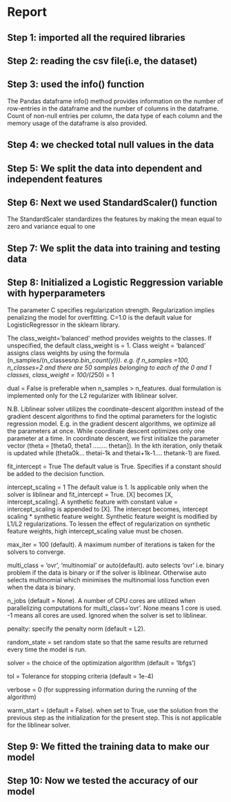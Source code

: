 # Report
## Step 1: imported all the required libraries
## Step 2: reading the csv file(i.e, the dataset)
## Step 3: used the info() function 
The Pandas dataframe info() method provides information on the number of row-entries in the dataframe and the number of columns in the dataframe. Count of non-null entries per column, the data type of each column and the memory usage of the dataframe is also provided.
## Step 4: we checked total null values in the data
## Step 5: We split the data into dependent and independent features
## Step 6: Next we used StandardScaler() function 
The StandardScaler standardizes the features by making the mean equal to zero and variance equal to one
## Step 7: We split the data into training and testing data
## Step 8: Initialized a Logistic Reggression variable with hyperparameters

The parameter C specifies regularization strength. Regularization implies penalizing the model for overfitting. C=1.0 is the default value for LogisticRegressor in the sklearn library.

The class_weight=’balanced’ method provides weights to the classes. If unspecified, the default class_weight is = 1. Class weight = ‘balanced’ assigns class weights by using the formula (n_samples/(n_classes*np.bin_count(y))). e.g. if n_samples =100, n_classes=2 and there are 50 samples belonging to each of the 0 and 1 classes, class_weight = 100/(2*50) = 1

dual = False is preferable when n_samples > n_features. dual formulation is implemented only for the L2 regularizer with liblinear solver.

N.B. Liblinear solver utilizes the coordinate-descent algorithm instead of the gradient descent algorithms to find the optimal parameters for the logistic regression model. E.g. in the gradient descent algorithms, we optimize all the parameters at once. While coordinate descent optimizes only one parameter at a time. In coordinate descent, we first initialize the parameter vector (theta = [theta0, theta1 …….. thetan]). In the kth iteration, only thetaik is updated while (theta0k… thetai-1k and thetai+1k-1…. thetank-1) are fixed.

fit_intercept = True The default value is True. Specifies if a constant should be added to the decision function.

intercept_scaling = 1 The default value is 1. Is applicable only when the solver is liblinear and fit_intercept = True. [X] becomes [X, intercept_scaling]. A synthetic feature with constant value = intercept_scaling is appended to [X]. The intercept becomes, intercept scaling * synthetic feature weight. Synthetic feature weight is modified by L1/L2 regularizations. To lessen the effect of regularization on synthetic feature weights, high intercept_scaling value must be chosen.

max_iter = 100 (default). A maximum number of iterations is taken for the solvers to converge.

multi_class = ‘ovr’, ‘multinomial’ or auto(default). auto selects ‘ovr’ i.e. binary problem if the data is binary or if the solver is liblinear. Otherwise auto selects multinomial which minimises the multinomial loss function even when the data is binary.

n_jobs (default = None). A number of CPU cores are utilized when parallelizing computations for multi_class=’ovr’. None means 1 core is used. -1 means all cores are used. Ignored when the solver is set to liblinear.

penalty: specify the penalty norm (default = L2).

random_state = set random state so that the same results are returned every time the model is run.

solver = the choice of the optimization algorithm (default = ‘lbfgs’)

tol = Tolerance for stopping criteria (default = 1e-4)

verbose = 0 (for suppressing information during the running of the algorithm)

warm_start = (default = False). when set to True, use the solution from the previous step as the initialization for the present step. This is not applicable for the liblinear solver.

## Step 9: We fitted the training data to make our model

## Step 10: Now we tested the accuracy of our model
